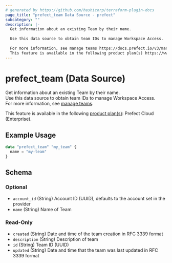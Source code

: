 ```yaml
---
# generated by https://github.com/hashicorp/terraform-plugin-docs
page_title: "prefect_team Data Source - prefect"
subcategory: ""
description: |-
  Get information about an existing Team by their name.
  
  Use this data source to obtain team IDs to manage Workspace Access.
  
  For more information, see manage teams https://docs.prefect.io/v3/manage/cloud/manage-users/manage-teams.
  This feature is available in the following product plan(s) https://www.prefect.io/pricing: Prefect Cloud (Enterprise).
---
```


# prefect_team (Data Source)

Get information about an existing Team by their name.
<br>
Use this data source to obtain team IDs to manage Workspace Access.
<br>
For more information, see [manage teams](https://docs.prefect.io/v3/manage/cloud/manage-users/manage-teams).


This feature is available in the following [product plan(s)](https://www.prefect.io/pricing): Prefect Cloud (Enterprise).

## Example Usage

```terraform
data "prefect_team" "my_team" {
  name = "my-team"
}
```

<!-- schema generated by tfplugindocs -->
## Schema

### Optional

- `account_id` (String) Account ID (UUID), defaults to the account set in the provider
- `name` (String) Name of Team

### Read-Only

- `created` (String) Date and time of the team creation in RFC 3339 format
- `description` (String) Description of team
- `id` (String) Team ID (UUID)
- `updated` (String) Date and time that the team was last updated in RFC 3339 format
